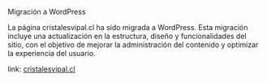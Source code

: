Migración a WordPress

La página cristalesvipal.cl ha sido migrada a WordPress. Esta migración incluye una actualización en la estructura, diseño y funcionalidades del sitio, con el objetivo de mejorar la administración del contenido y optimizar la experiencia del usuario.

link: [cristalesvipal.cl](https://cristalesvipal.cl/)
